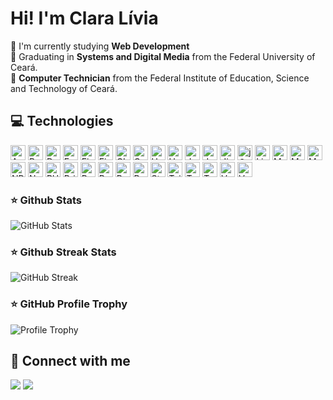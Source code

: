 # Hi! I'm Clara Lívia

🧡 I'm currently studying <strong>Web Development</strong> <br>
🧡 Graduating in <strong>Systems and Digital Media</strong> from the Federal University of Ceará. <br>
🧡 <strong>Computer Technician</strong> from the Federal Institute of Education, Science and Technology of Ceará. <br>

## 💻 Technologies
<div>
  <img alt="AWS" height="24px" src="https://img.shields.io/badge/aws-FF4500?style=for-the-badge&logo=amazonwebservices&logoColor=white" />
  <img alt="Bootstrap" height="24px" src="https://img.shields.io/badge/Bootstrap-FF4500?style=for-the-badge&logo=bootstrap&logoColor=white" />
  <img alt="Docker" height="24px" src="https://img.shields.io/badge/Docker-FF4500?style=for-the-badge&logo=docker&logoColor=white" />
  <img alt="Express.js" height="24px" src="https://img.shields.io/badge/Express.js-FF4500?style=for-the-badge&logo=express&logoColor=white" />
  <img alt="Firebase" height="24px" src="https://img.shields.io/badge/Firebase-FF4500?style=for-the-badge&logo=firebase&logoColor=white" />
  <img alt="Figma" height="24px" src="https://img.shields.io/badge/Figma-FF4500?style=for-the-badge&logo=figma&logoColor=white" />
  <img alt="GIT" height="24px" src="https://img.shields.io/badge/GIT-FF4500?style=for-the-badge&logo=git&logoColor=white" />
  <img alt="GraphQL" height="24px" src="https://img.shields.io/badge/GraphQL-FF4500?style=for-the-badge&logo=graphql&logoColor=white" />
  <img alt="Handlebars" height="24px" src="https://img.shields.io/badge/Handlebars%20js-FF4500?style=for-the-badge&logo=handlebarsdotjs&logoColor=white" />
  <img alt="Heroku" height="24px" src="https://img.shields.io/badge/Heroku-FF4500?style=for-the-badge&logo=heroku&logoColor=white" />
  <img alt="JavaScript" height="24px" src="https://img.shields.io/badge/JavaScript-FF4500?style=for-the-badge&logo=javascript&logoColor=white" />
  <img alt="Jest" height="24px" src="https://img.shields.io/badge/Jest-FF4500?style=for-the-badge&logo=jest&logoColor=white" />
  <img alt="Jira" height="24px" src="https://img.shields.io/badge/Jira-FF4500?style=for-the-badge&logo=Jira&logoColor=white" />
  <img alt="jQuery" height="24px" src="https://img.shields.io/badge/jQuery-FF4500?style=for-the-badge&logo=jquery&logoColor=white" />
  <img alt="Linux" height="24px" src="https://img.shields.io/badge/Linux-FF4500?style=for-the-badge&logo=linux&logoColor=white" />
  <img alt="Metabase" height="24px" src="https://img.shields.io/badge/Metabase-FF4500?style=for-the-badge&logo=metabase&logoColor=white" />
  <img alt="MongoDB" height="24px" src="https://img.shields.io/badge/MongoDB-FF4500?style=for-the-badge&logo=mongodb&logoColor=white" />
  <img alt="MySQL" height="24px" src="https://img.shields.io/badge/MySQL-FF4500?style=for-the-badge&logo=mysql&logoColor=white" />
  <img alt="NPM" height="24px" src="https://img.shields.io/badge/NPM-FF4500?style=for-the-badge&logo=npm&logoColor=white" />
  <img alt="Notion" height="24px" src="https://img.shields.io/badge/Notion-FF4500?style=for-the-badge&logo=notion&logoColor=white" />
  <img alt="PHP" height="24px" src="https://img.shields.io/badge/PHP-FF4500?style=for-the-badge&logo=PHP&logoColor=white" />
  <img alt="Prisma ORM" height="24px" src="https://img.shields.io/badge/Prisma-FF4500?style=for-the-badge&logo=Prisma&logoColor=white" />
  <img alt="Python" height="24px" src="https://img.shields.io/badge/Python-FF4500?style=for-the-badge&logo=Python&logoColor=white" />
  <img alt="React" height="24px" src="https://img.shields.io/badge/React-FF4500?style=for-the-badge&logo=react&logoColor=white" />
  <img alt="React Router" height="24px" src="https://img.shields.io/badge/React_Router-FF4500?style=for-the-badge&logo=react-router&logoColor=white" />
  <img alt="Render" height="24px" src="https://img.shields.io/badge/Render-FF4500?style=for-the-badge&logo=render&logoColor=white" />
  <img alt="Styled-Components" height="24px" src="https://img.shields.io/badge/styled--components-FF4500?style=for-the-badge&logo=styled-components&logoColor=white" />
  <img alt="Tailwind" height="24px" src="https://img.shields.io/badge/tailwind-FF4500?style=for-the-badge&logo=tailwindcss&logoColor=white" />
  <img alt="Trello" height="24px" src="https://img.shields.io/badge/Trello-FF4500?style=for-the-badge&logo=trello&logoColor=white" />
  <img alt="TypeScript" height="24px" src="https://img.shields.io/badge/TypeScript-FF4500?style=for-the-badge&logo=typescript&logoColor=white" />
  <img alt="Vercel" height="24px" src="https://img.shields.io/badge/Vercel-FF4500?style=for-the-badge&logo=vercel&logoColor=white" />
  <img alt="Vue.js" height="24px" src="https://img.shields.io/badge/Vue.js-FF4500?style=for-the-badge&logo=vuedotjs&logoColor=white" />
</div>

### ⭐ Github Stats
  <img alt="GitHub Stats" src="https://altf-github-reame-stats-clone.vercel.app/api?username=claralmoura&show_icons=true&hide_border=false&count_private=true&theme=graywhite" />

### ⭐ Github Streak Stats
  <img src="https://streak-stats.demolab.com?user=claralmoura&theme=graywhite" alt="GitHub Streak" />

### ⭐ GitHub Profile Trophy
  <img alt="Profile Trophy" src="https://altf-github-profile-trophy-clone.vercel.app/?username=claralmoura&margin-w=15&margin-h=15&theme=graywhite&rank=-?&count_private=true" />


## 🧡 Connect with me
  <a href="https://www.instagram.com/cclaralivia/" target="_blank"><img src="https://img.shields.io/badge/-Instagram-FF4500?style=for-the-badge&logo=instagram&logoColor=white" target="_blank"></a>
  <a href="https://www.linkedin.com/in/claralivia" target="_blank"><img src="https://img.shields.io/badge/-LinkedIn-FF4500?style=for-the-badge&logo=linkedin&logoColor=white" target="_blank"></a>
